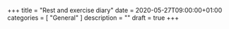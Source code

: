 +++
title =  "Rest and exercise diary"
date = 2020-05-27T09:00:00+01:00
categories = [
    "General"
]
description = ""
draft = true
+++

